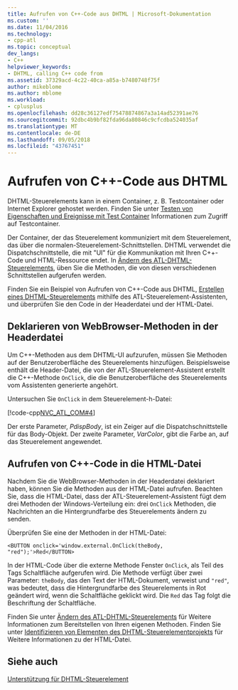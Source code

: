 ```yaml
---
title: Aufrufen von C++-Code aus DHTML | Microsoft-Dokumentation
ms.custom: ''
ms.date: 11/04/2016
ms.technology:
- cpp-atl
ms.topic: conceptual
dev_langs:
- C++
helpviewer_keywords:
- DHTML, calling C++ code from
ms.assetid: 37329acd-4c22-40ca-a85a-b7480748f75f
author: mikeblome
ms.author: mblome
ms.workload:
- cplusplus
ms.openlocfilehash: dd28c36127edf75478874867a3a14ad52391ae76
ms.sourcegitcommit: 92dbc4b9bf82fda96da80846c9cfcdba524035af
ms.translationtype: MT
ms.contentlocale: de-DE
ms.lasthandoff: 09/05/2018
ms.locfileid: "43767451"
---
```

# <a name="calling-c-code-from-dhtml"></a>Aufrufen von C++-Code aus DHTML

DHTML-Steuerelements kann in einem Container, z. B. Testcontainer oder Internet Explorer gehostet werden. Finden Sie unter [Testen von Eigenschaften und Ereignisse mit Test Container](../mfc/testing-properties-and-events-with-test-container.md) Informationen zum Zugriff auf Testcontainer.

Der Container, der das Steuerelement kommuniziert mit dem Steuerelement, das über die normalen-Steuerelement-Schnittstellen. DHTML verwendet die Dispatchschnittstelle, die mit "UI" für die Kommunikation mit Ihren C++-Code und HTML-Ressource endet. In [Ändern des ATL-DHTML-Steuerelements](../atl/modifying-the-atl-dhtml-control.md), üben Sie die Methoden, die von diesen verschiedenen Schnittstellen aufgerufen werden.

Finden Sie ein Beispiel von Aufrufen von C++-Code aus DHTML, [Erstellen eines DHTML-Steuerelements](../atl/creating-an-atl-dhtml-control.md) mithilfe des ATL-Steuerelement-Assistenten, und überprüfen Sie den Code in der Headerdatei und der HTML-Datei.

## <a name="declaring-webbrowser-methods-in-the-header-file"></a>Deklarieren von WebBrowser-Methoden in der Headerdatei

Um C++-Methoden aus dem DHTML-UI aufzurufen, müssen Sie Methoden auf der Benutzeroberfläche des Steuerelements hinzufügen. Beispielsweise enthält die Header-Datei, die von der ATL-Steuerelement-Assistent erstellt die C++-Methode `OnClick`, die die Benutzeroberfläche des Steuerelements vom Assistenten generierte angehört.

Untersuchen Sie `OnClick` in dem Steuerelement-h-Datei:

[!code-cpp[NVC_ATL_COM#4](../atl/codesnippet/cpp/calling-cpp-code-from-dhtml_1.h)]

Der erste Parameter, *PdispBody*, ist ein Zeiger auf die Dispatchschnittstelle für das Body-Objekt. Der zweite Parameter, *VarColor*, gibt die Farbe an, auf das Steuerelement angewendet.

## <a name="calling-c-code-in-the-html-file"></a>Aufrufen von C++-Code in die HTML-Datei

Nachdem Sie die WebBrowser-Methoden in der Headerdatei deklariert haben, können Sie die Methoden aus der HTML-Datei aufrufen. Beachten Sie, dass die HTML-Datei, dass der ATL-Steuerelement-Assistent fügt dem drei Methoden der Windows-Verteilung ein: drei `OnClick` Methoden, die Nachrichten an die Hintergrundfarbe des Steuerelements ändern zu senden.

Überprüfen Sie eine der Methoden in der HTML-Datei:

`<BUTTON onclick='window.external.OnClick(theBody, "red");'>Red</BUTTON>`

In der HTML-Code über die externe Methode Fenster `OnClick`, als Teil des Tags Schaltfläche aufgerufen wird. Die Methode verfügt über zwei Parameter: `theBody`, das den Text der HTML-Dokument, verweist und `"red"`, was bedeutet, dass die Hintergrundfarbe des Steuerelements in Rot geändert wird, wenn die Schaltfläche geklickt wird. Die `Red` das Tag folgt die Beschriftung der Schaltfläche.

Finden Sie unter [Ändern des ATL-DHTML-Steuerelements](../atl/modifying-the-atl-dhtml-control.md) für Weitere Informationen zum Bereitstellen von Ihren eigenen Methoden. Finden Sie unter [Identifizieren von Elementen des DHTML-Steuerelementprojekts](../atl/identifying-the-elements-of-the-dhtml-control-project.md) für Weitere Informationen zu der HTML-Datei.

## <a name="see-also"></a>Siehe auch

[Unterstützung für DHTML-Steuerelement](../atl/atl-support-for-dhtml-controls.md)


